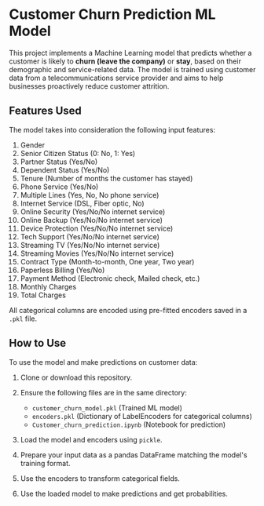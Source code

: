 #  Customer Churn Prediction ML Model
This project implements a Machine Learning model that predicts whether a customer is likely to **churn (leave the company)** or **stay**, based on their demographic and service-related data. The model is trained using customer data from a telecommunications service provider and aims to help businesses proactively reduce customer attrition.

## Features Used
The model takes into consideration the following input features:

1. Gender  
2. Senior Citizen Status (0: No, 1: Yes)  
3. Partner Status (Yes/No)  
4. Dependent Status (Yes/No)  
5. Tenure (Number of months the customer has stayed)  
6. Phone Service (Yes/No)  
7. Multiple Lines (Yes, No, No phone service)  
8. Internet Service (DSL, Fiber optic, No)  
9. Online Security (Yes/No/No internet service)  
10. Online Backup (Yes/No/No internet service)  
11. Device Protection (Yes/No/No internet service)  
12. Tech Support (Yes/No/No internet service)  
13. Streaming TV (Yes/No/No internet service)  
14. Streaming Movies (Yes/No/No internet service)  
15. Contract Type (Month-to-month, One year, Two year)  
16. Paperless Billing (Yes/No)  
17. Payment Method (Electronic check, Mailed check, etc.)  
18. Monthly Charges  
19. Total Charges  

All categorical columns are encoded using pre-fitted encoders saved in a `.pkl` file.

##  How to Use

To use the model and make predictions on customer data:

1. Clone or download this repository.
2. Ensure the following files are in the same directory:
    - `customer_churn_model.pkl` (Trained ML model)
    - `encoders.pkl` (Dictionary of LabelEncoders for categorical columns)
    - `Customer_churn_prediction.ipynb` (Notebook for prediction)

3. Load the model and encoders using `pickle`.
4. Prepare your input data as a pandas DataFrame matching the model's training format.
5. Use the encoders to transform categorical fields.
6. Use the loaded model to make predictions and get probabilities.
